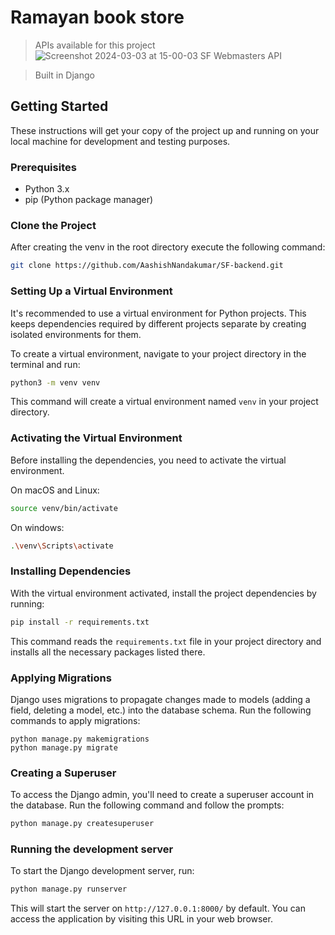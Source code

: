 # Ramayan book store

> APIs available for this project
![Screenshot 2024-03-03 at 15-00-03 SF Webmasters API](https://github.com/AashishNandakumar/SF-backend/assets/98106129/031e661a-28d1-48fb-813e-74f8cbb7e804)


> Built in Django

## Getting Started

These instructions will get your copy of the project up and running on your local machine for development and testing purposes.

### Prerequisites

- Python 3.x
- pip (Python package manager)

### Clone the Project
After creating the venv in the root directory execute the following command:
```bash
git clone https://github.com/AashishNandakumar/SF-backend.git
```

### Setting Up a Virtual Environment

It's recommended to use a virtual environment for Python projects. This keeps dependencies required by different projects separate by creating isolated environments for them.

To create a virtual environment, navigate to your project directory in the terminal and run:

```bash
python3 -m venv venv
```
This command will create a virtual environment named `venv` in your project directory.

### Activating the Virtual Environment
Before installing the dependencies, you need to activate the virtual environment.

On macOS and Linux:
```bash
source venv/bin/activate
```

On windows:
```bash
.\venv\Scripts\activate
```

### Installing Dependencies
With the virtual environment activated, install the project dependencies by running:
```bash
pip install -r requirements.txt
```
This command reads the `requirements.txt` file in your project directory and installs all the necessary packages listed there.

### Applying Migrations
Django uses migrations to propagate changes made to models (adding a field, deleting a model, etc.) into the database schema. Run the following commands to apply migrations:
```
python manage.py makemigrations
python manage.py migrate
```

### Creating a Superuser
To access the Django admin, you'll need to create a superuser account in the database. Run the following command and follow the prompts:
```bash
python manage.py createsuperuser
```

### Running the development server
To start the Django development server, run:
```bash
python manage.py runserver
```
This will start the server on `http://127.0.0.1:8000/` by default. You can access the application by visiting this URL in your web browser.
